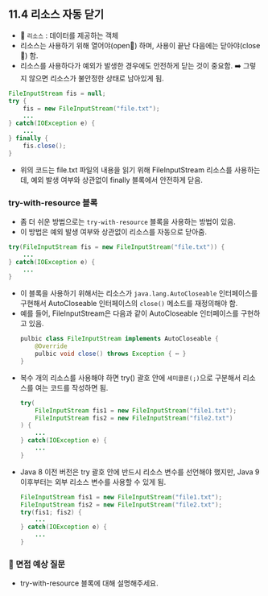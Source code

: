 ## 11.4 리소스 자동 닫기
- 💠 `리소스` : 데이터를 제공하는 객체
- 리소스는 사용하기 위해 열어야(open📂) 하며, 사용이 끝난 다음에는 닫아야(close📁) 함.
- 리소스를 사용하다가 예외가 발생한 경우에도 안전하게 닫는 것이 중요함. ➡️ 그렇지 않으면 리소스가 불안정한 상태로 남아있게 됨.

```java
FileInputStream fis = null;
try {
    fis = new FileInputStream("file.txt");
    ...
} catch(IOException e) {
    ...
} finally {
    fis.close();
}
```
- 위의 코드는 file.txt 파일의 내용을 읽기 위해 FileInputStream 리소스를 사용하는데, 예외 발생 여부와 상관없이 finally 블록에서
안전하게 닫음.

### try-with-resource 블록
- 좀 더 쉬운 방법으로는 `try-with-resource` 블록을 사용하는 방법이 있음.
- 이 방법은 예외 발생 여부와 상관없이 리소스를 자동으로 닫아줌.
```java
try(FileInputStream fis = new FileInputStream("file.txt")) {
    ...
} catch(IOException e) {
    ...
}
  ```
- 이 블록을 사용하기 위해서는 리소스가 `java.lang.AutoCloseable` 인터페이스를 구현해서 AutoCloseable 인터페이스의 `close()` 메소드를
재정의해야 함.
- 예를 들어, FileInputStream은 다음과 같이 AutoCloseable 인터페이스를 구현하고 있음.
  ```java
  pulbic class FileInputStream implements AutoCloseable {
      @Override
      pulbic void close() throws Exception { ⋯ }
  }
  ```
- 복수 개의 리소스를 사용해야 하면 try() 괄호 안에 `세미콜론(;)`으로 구분해서 리소스를 여는 코드를 작성하면 됨.
  ```java
  try(
      FileInputStream fis1 = new FileInputStream("file1.txt");
      FileInputStream fis2 = new FileInputStream("file2.txt")
  ) {
      ...
  } catch(IOException e) {
      ...
  }
  ```
- Java 8 이전 버전은 try 괄호 안에 반드시 리소스 변수를 선언해야 했지만, Java 9 이후부터는 외부 리소스 변수를 사용할 수 있게 됨.
  ```java
  FileInputStream fis1 = new FileInputStream("file1.txt");
  FileInputStream fis2 = new FileInputStream("file2.txt");
  try(fis1; fis2) {
      ...
  } catch(IOException e) {
      ...
  }
  ```
### 🙋 면접 예상 질문
- try-with-resource 블록에 대해 설명해주세요.